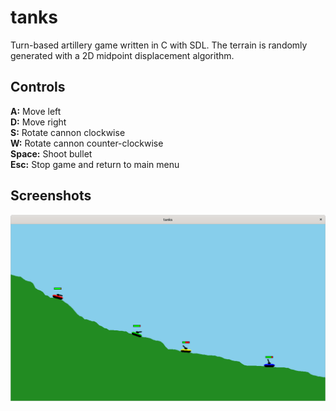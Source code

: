 # tanks
Turn-based artillery game written in C with SDL. The terrain is randomly generated with a 2D midpoint displacement algorithm.
## Controls
**A:** Move left<br/>
**D:** Move right<br/>
**S:** Rotate cannon clockwise<br/>
**W:** Rotate cannon counter-clockwise<br/>
**Space:** Shoot bullet<br/>
**Esc:** Stop game and return to main menu
## Screenshots
![Screenshot 1](https://raw.githubusercontent.com/clovis-p/tanks/main/screenshots/screenshot1.png)
